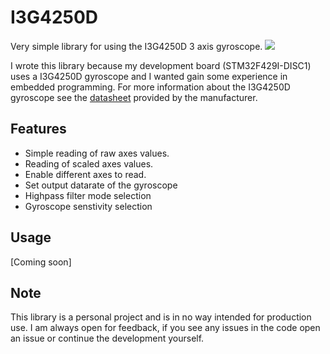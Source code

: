 # I3G4250D
Very simple library for using the I3G4250D 3 axis gyroscope. 
![](https://www.rutronik24.com/pim/direct/st/small/st-i3g4250d.jpg)

I wrote this library because my development board (STM32F429I-DISC1) uses a I3G4250D gyroscope and I wanted gain some experience in embedded programming.
For more information about the I3G4250D gyroscope see the [datasheet](https://www.st.com/resource/en/datasheet/i3g4250d.pdf) provided by the manufacturer.

## Features
- Simple reading of raw axes values.
- Reading of scaled axes values.
- Enable different axes to read.
- Set output datarate of the gyroscope
- Highpass filter mode selection
- Gyroscope senstivity selection 

## Usage
[Coming soon]

## Note
This library is a personal project and is in no way intended for production use.
I am always open for feedback, if you see any issues in the code open an issue or continue the development yourself.

